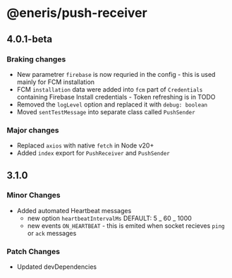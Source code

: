 # @eneris/push-receiver

## 4.0.1-beta

### Braking changes

- New parametrer `firebase` is now requried in the config - this is used mainly for FCM installation
- FCM `installation` data were added into `fcm` part of `Credentials` containing Firebase Install credentials - Token refreshing is in TODO
- Removed the `logLevel` option and replaced it with `debug: boolean`
- Moved `sentTestMessage` into separate class called `PushSender`

### Major changes

- Replaced `axios` with native `fetch` in Node v20+
- Added `index` export for `PushReceiver` and `PushSender`

## 3.1.0

### Minor Changes

- Added automated Heartbeat messages
  - new option `heartbeatIntervalMs` DEFAULT: 5 _ 60 _ 1000
  - new events `ON_HEARTBEAT` - this is emited when socket recieves `ping` or `ack` messages

### Patch Changes

- Updated devDependencies

